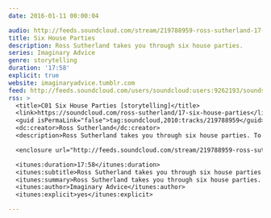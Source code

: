 ```yaml
---
date: 2016-01-11 00:00:04

audio: http://feeds.soundcloud.com/stream/219788959-ross-sutherland-17-six-house-parties.mp3
title: Six House Parties
description: Ross Sutherland takes you through six house parties.
series: Imaginary Advice
genre: storytelling
duration: '17:58'
explicit: true
website: imaginaryadvice.tumblr.com
feed: http://feeds.soundcloud.com/users/soundcloud:users:9262193/sounds.rss
rss: >
  <title>C01 Six House Parties [storytelling]</title>
  <link>https://soundcloud.com/ross-sutherland/17-six-house-parties</link>
  <guid isPermaLink="false">tag:soundcloud,2010:tracks/219788959</guid>
  <dc:creator>Ross Sutherland</dc:creator>
  <description>Ross Sutherland takes you through six house parties. To support the podcast, go to imaginaryadvice.tumblr.com.</description>

  <enclosure url="http://feeds.soundcloud.com/stream/219788959-ross-sutherland-17-six-house-parties.mp3" length="21798456" type="audio/mpeg" />

  <itunes:duration>17:58</itunes:duration>
  <itunes:subtitle>Ross Sutherland takes you through six house parties. To support the podcast, go to imaginaryadvice.tumblr.com</itunes:subtitle>
  <itunes:summary>Ross Sutherland takes you through six house parties. To support the podcast, go to imaginaryadvice.tumblr.com</itunes:summary>
  <itunes:author>Imaginary Advice</itunes:author>
  <itunes:explicit>yes</itunes:explicit>

---
```

